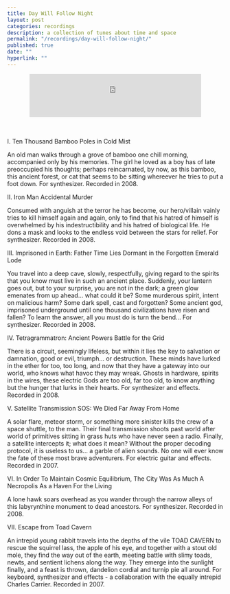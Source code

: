 ```yaml
---
title: Day Will Follow Night
layout: post
categories: recordings
description: a collection of tunes about time and space
permalink: "/recordings/day-will-follow-night/"
published: true
date: ""
hyperlink: ""
---
```



<center>
<iframe width="400" height="100" style="position: relative; display: block; width: 400px; height: 100px;" src="http://bandcamp.com/EmbeddedPlayer/v=2/album=3766219155/size=venti/bgcol=FFFFFF/linkcol=4285BB/transparent=true/" allowtransparency="true" frameborder="0"><a href="http://dirteater.dreyerprojects.info/album/day-will-follow-night">Day Will Follow Night by Dirt Eater</a></iframe>
</center>
<br><br>

I. Ten Thousand Bamboo Poles in Cold Mist 

An old man walks through a grove of bamboo one chill morning, accompanied only by his memories. The girl he loved as a boy has of late preoccupied his thoughts; perhaps reincarnated, by now, as this bamboo, this ancient forest, or cat that seems to be sitting whereever he tries to put a foot down. 
For synthesizer. Recorded in 2008. 


II. Iron Man Accidental Murder 

Consumed with anguish at the terror he has become, our hero/villain vainly tries to kill himself again and again, only to find that his hatred of himself is overwhelmed by his indestructibility and his hatred of biological life. He dons a mask and looks to the endless void between the stars for relief. 
For synthesizer. Recorded in 2008. 


III. Imprisoned in Earth: Father Time Lies Dormant in the Forgotten Emerald Lode 

You travel into a deep cave, slowly, respectfully, giving regard to the spirits that you know must live in such an ancient place. Suddenly, your lantern goes out, but to your surprise, you are not in the dark; a green glow emenates from up ahead... what could it be? Some murderous spirit, intent on malicious harm? Some dark spell, cast and forgotten? Some ancient god, imprisoned underground until one thousand civilizations have risen and fallen? To learn the answer, all you must do is turn the bend... 
For synthesizer. Recorded in 2008. 


IV. Tetragrammatron: Ancient Powers Battle for the Grid 

There is a circuit, seemingly lifeless, but within it lies the key to salvation or damnation, good or evil, triumph... or destruction. These minds have lurked in the ether for too, too long, and now that they have a gateway into our world, who knows what havoc they may wreak. Ghosts in hardware, spirits in the wires, these electric Gods are too old, far too old, to know anything but the hunger that lurks in their hearts. 
For synthesizer and effects. Recorded in 2008. 


V. Satellite Transmission SOS: We Died Far Away From Home 

A solar flare, meteor storm, or something more sinister kills the crew of a space shuttle, to the man. Their final transmission shoots past world after world of primitives sitting in grass huts who have never seen a radio. Finally, a satellite intercepts it; what does it mean? Without the proper decoding protocol, it is useless to us... a garble of alien sounds. No one will ever know the fate of these most brave adventurers. 
For electric guitar and effects. Recorded in 2007. 


VI. In Order To Maintain Cosmic Equilibrium, The City Was As Much A Necropolis As a Haven For the Living 

A lone hawk soars overhead as you wander through the narrow alleys of this labyrynthine monument to dead ancestors. 
For synthesizer. Recorded in 2008. 


VII. Escape from Toad Cavern 

An intrepid young rabbit travels into the depths of the vile TOAD CAVERN to rescue the squirrel lass, the apple of his eye, and together with a stout old mole, they find the way out of the earth, meeting battle with slimy toads, newts, and sentient lichens along the way. They emerge into the sunlight finally, and a feast is thrown, dandelion cordial and turnip pie all around. 
For keyboard, synthesizer and effects - a collaboration with the equally intrepid Charles Carrier. Recorded in 2007.
